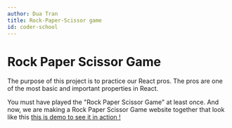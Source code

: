 ```yaml
---
author: Dua Tran
title: Rock-Paper-Scissor game
id: coder-school
---
```


# Rock Paper Scissor Game

The purpose of this project is to practice our React pros.
The pros are one of the most basic and important properties in React.

You must have played the "Rock Paper Scissor Game" at least once. And now, we are making a Rock Paper Scissor Game website together that look like this
[this is demo to see it in action !](https://rock-paper-scissor-trancaodua.netlify.app/)
